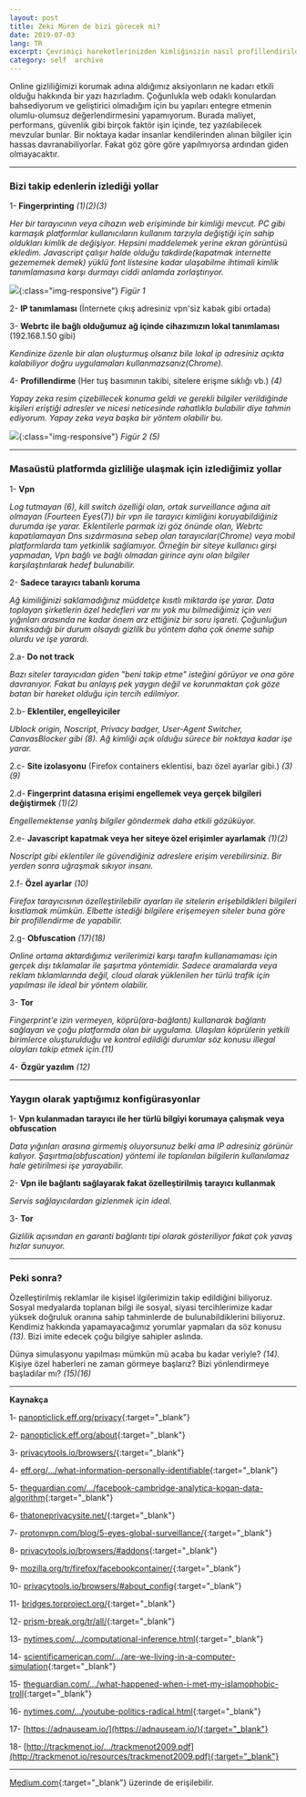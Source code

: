 ```yaml
---
layout: post
title: Zeki Müren de bizi görecek mi?
date: 2019-07-03
lang: TR
excerpt: Çevrimiçi hareketlerinizden kimliğinizin nasıl profillendirildiği ve detayları.
category: self  archive
---
```



Online gizliliğimizi korumak adına aldığımız aksiyonların ne kadarı etkili olduğu hakkında bir yazı hazırladım. Çoğunlukla web odaklı konulardan bahsediyorum ve geliştirici olmadığım için bu yapıları entegre etmenin olumlu-olumsuz değerlendirmesini yapamıyorum. Burada maliyet, performans, güvenlik gibi birçok faktör işin içinde, tez yazılabilecek mevzular bunlar. Bir noktaya kadar insanlar kendilerinden alınan bilgiler için hassas davranabiliyorlar. Fakat göz göre göre yapılmıyorsa ardından giden olmayacaktır.


<hr>


### Bizi takip edenlerin izlediği yollar

1- **Fingerprinting** *(1)(2)(3)*

*Her bir tarayıcının veya cihazın web erişiminde bir kimliği mevcut. PC gibi karmaşık platformlar kullanıcıların kullanım tarzıyla değiştiği için sahip oldukları kimlik de değişiyor. Hepsini maddelemek yerine ekran görüntüsü ekledim. Javascript çalışır halde olduğu takdirde(kapatmak internette gezememek demek) yüklü font listesine kadar ulaşabilme ihtimali kimlik tanımlamasına karşı durmayı ciddi anlamda zorlaştırıyor.*

![](/assets/figur-1.png){:class="img-responsive"}
*Figür 1*


2- **IP tanımlaması** (İnternete çıkış adresiniz vpn'siz kabak gibi ortada)


3- **Webrtc ile bağlı olduğumuz ağ içinde cihazımızın lokal tanımlaması** (192.168.1.50 gibi)

*Kendinize özenle bir alan oluşturmuş olsanız bile lokal ip adresiniz açıkta kalabiliyor doğru uygulamaları kullanmazsanız(Chrome).*


4- **Profillendirme** (Her tuş basımının takibi, sitelere erişme sıklığı vb.) *(4)*

*Yapay zeka resim çizebillecek konuma geldi ve gerekli bilgiler verildiğinde kişileri eriştiği adresler ve nicesi neticesinde rahatlıkla bulabilir diye tahmin ediyorum. Yapay zeka veya başka bir yöntem olabilir bu.*

![](/assets/figur-2.png){:class="img-responsive"}
*Figür 2 (5)*


<hr>


### Masaüstü platformda gizliliğe ulaşmak için izlediğimiz yollar

1- **Vpn**

*Log tutmayan (6), kill switch özelliği olan, ortak surveillance ağına ait olmayan (Fourteen Eyes*(7)*) bir vpn ile tarayıcı kimliğini koruyabildiğiniz durumda işe yarar. Eklentilerle parmak izi göz önünde olan, Webrtc kapatılamayan Dns sızdırmasına sebep olan tarayıcılar(Chrome) veya mobil platformlarda tam yetkinlik sağlamıyor. Örneğin bir siteye kullanıcı girşi yapmadan, Vpn bağlı ve bağlı olmadan girince aynı olan bilgiler karşılaştırılarak hedef bulunabilir.*


2- **Sadece tarayıcı tabanlı koruma**

*Ağ kimiliğinizi saklamadığınız müddetçe kısıtlı miktarda işe yarar. Data toplayan şirketlerin özel hedefleri var mı yok mu bilmediğimiz için veri yığınları arasında ne kadar önem arz ettiğiniz bir soru işareti. Çoğunluğun kanıksadığı bir durum olsaydı gizlilk bu yöntem daha çok öneme sahip olurdu ve işe yarardı.*


2.a- **Do not track**

*Bazı siteler tarayıcıdan giden "beni takip etme" isteğini görüyor ve ona göre davranıyor. Fakat bu anlayış pek yaygın değil ve korunmaktan çok göze batan bir hareket olduğu için tercih edilmiyor.*


2.b- **Eklentiler, engelleyiciler**

*Ublock origin, Noscript, Privacy badger, User-Agent Switcher, CanvasBlocker gibi *(8)*. Ağ kimliği açık olduğu sürece bir noktaya kadar işe yarar.*


2.c- **Site izolasyonu** (Firefox containers eklentisi, bazı özel ayarlar gibi.) *(3)(9)*


2.d- **Fingerprint datasına erişimi engellemek veya gerçek bilgileri değiştirmek** *(1)(2)*

*Engellemektense yanlış bilgiler göndermek daha etkili gözüküyor.*


2.e- **Javascript kapatmak veya her siteye özel erişimler ayarlamak** *(1)(2)*

*Noscript gibi eklentiler ile güvendiğiniz adreslere erişim verebilirsiniz. Bir yerden sonra uğraşmak sıkıyor insanı.*


2.f- **Özel ayarlar** *(10)*

*Firefox tarayıcısının özelleştirilebilir ayarları ile sitelerin erişebildikleri bilgileri kısıtlamak mümkün. Elbette istediği bilgilere erişemeyen siteler buna göre bir profillendirme de yapabilir.*

2.g- **Obfuscation** *(17)(18)*

*Online ortama aktardığımız verilerimizi karşı tarafın kullanamaması için gerçek dışı tıklamalar ile şaşırtma yöntemidir. Sadece aramalarda veya reklam tıklamlarında değil, cloud olarak yüklenilen her türlü trafik için yapılması ile ideal bir yöntem olabilir.*

3- **Tor**

*Fingerprint'e izin vermeyen, köprü(ara-bağlantı) kullanarak bağlantı sağlayan ve çoğu platformda olan bir uygulama. Ulaşılan köprülerin yetkili birimlerce oluşturulduğu ve kontrol edildiği durumlar söz konusu illegal olayları takip etmek için.(11)*


4- **Özgür yazılım** *(12)*


<hr>


### Yaygın olarak yaptığımız konfigürasyonlar

1- **Vpn kulanmadan tarayıcı ile her türlü bilgiyi korumaya çalışmak veya obfuscation**

*Data yığınları arasına girmemiş oluyorsunuz belki ama IP adresiniz görünür kalıyor. Şaşırtma(obfuscation) yöntemi ile toplanılan bilgilerin kullanılamaz hale getirilmesi işe yarayabilir.*


2- **Vpn ile bağlantı sağlayarak fakat özelleştirilmiş tarayıcı kullanmak**

*Servis sağlayıcılardan gizlenmek için ideal.*


3- **Tor**

*Gizlilik açısından en garanti bağlantı tipi olarak gösteriliyor fakat çok yavaş hızlar sunuyor.*


<hr>


### Peki sonra?

Özelleştirilmiş reklamlar ile kişisel ilgilerimizin takip edildiğini biliyoruz. Sosyal medyalarda toplanan bilgi ile sosyal, siyasi tercihlerimize kadar yüksek doğruluk oranına sahip tahminlerde de bulunabildiklerini biliyoruz. Kendimiz hakkında yapamayacağımız yorumlar yapmaları da söz konusu *(13)*. Bizi imite edecek çoğu bilgiye sahipler aslında.


Dünya simulasyonu yapılması mümkün mü acaba bu kadar veriyle? *(14)*. Kişiye özel haberleri ne zaman görmeye başlarız? Bizi yönlendirmeye başladılar mı? *(15)(16)*


<hr>


**Kaynakça**

1- [panopticlick.eff.org/privacy](https://panopticlick.eff.org/privacy){:target="_blank"}

2- [panopticlick.eff.org/about](https://panopticlick.eff.org/about){:target="_blank"}

3- [privacytools.io/browsers/](https://www.privacytools.io/browsers/){:target="_blank"}

4- [eff.org/.../what-information-personally-identifiable](https://www.eff.org/deeplinks/2009/09/what-information-personally-identifiable){:target="_blank"}

5- [theguardian.com/.../facebook-cambridge-analytica-kogan-data-algorithm](https://www.theguardian.com/technology/2018/mar/17/facebook-cambridge-analytica-kogan-data-algorithm){:target="_blank"}

6- [thatoneprivacysite.net/](https://thatoneprivacysite.net/){:target="_blank"}

7- [protonvpn.com/blog/5-eyes-global-surveillance/](https://protonvpn.com/blog/5-eyes-global-surveillance/){:target="_blank"}

8- [privacytools.io/browsers/#addons](https://www.privacytools.io/browsers/#addons){:target="_blank"}

9- [mozilla.org/tr/firefox/facebookcontainer/](https://www.mozilla.org/tr/firefox/facebookcontainer/){:target="_blank"}

10- [privacytools.io/browsers/#about_config](https://www.privacytools.io/browsers/#about_config){:target="_blank"}

11- [bridges.torproject.org/](https://bridges.torproject.org/){:target="_blank"}

12- [prism-break.org/tr/all/](https://prism-break.org/tr/all/){:target="_blank"}

13- [nytimes.com/.../computational-inference.html](https://www.nytimes.com/2019/04/21/opinion/computational-inference.html){:target="_blank"}

14- [scientificamerican.com/.../are-we-living-in-a-computer-simulation](https://www.scientificamerican.com/article/are-we-living-in-a-computer-simulation){:target="_blank"}

15- [theguardian.com/.../what-happened-when-i-met-my-islamophobic-troll](https://www.theguardian.com/news/2019/may/23/what-happened-when-i-met-my-islamophobic-troll){:target="_blank"}

16- [nytimes.com/.../youtube-politics-radical.html](https://www.nytimes.com/2018/03/10/opinion/sunday/youtube-politics-radical.html){:target="_blank"}

17- [https://adnauseam.io/](https://adnauseam.io/){:target="_blank"}

18- [http://trackmenot.io/.../trackmenot2009.pdf](http://trackmenot.io/resources/trackmenot2009.pdf){:target="_blank"}


<hr>


[Medium.com](https://link.medium.com/7QouqDIp32){:target="_blank"} üzerinde de erişilebilir.
